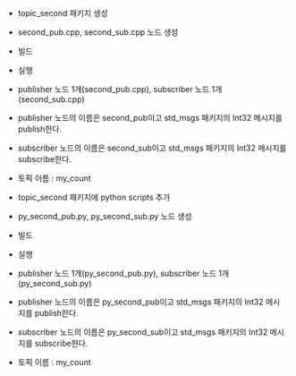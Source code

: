 - topic_second 패키지 생성
- second_pub.cpp, second_sub.cpp 노드 생성
- 빌드
- 실행

- publisher 노드 1개(second_pub.cpp), subscriber 노드 1개(second_sub.cpp)
- publisher 노드의 이름은 second_pub이고 std_msgs 패키지의 Int32 메시지를 publish한다.
- subscriber 노드의 이름은 second_sub이고 std_msgs 패키지의 Int32 메시지를 subscribe한다.
- 토픽 이름 : my_count


- topic_second 패키지에 python scripts 추가
- py_second_pub.py, py_second_sub.py 노드 생성
- 빌드
- 실행

- publisher 노드 1개(py_second_pub.py), subscriber 노드 1개(py_second_sub.py)
- publisher 노드의 이름은 py_second_pub이고 std_msgs 패키지의 Int32 메시지를 publish한다.
- subscriber 노드의 이름은 py_second_sub이고 std_msgs 패키지의 Int32 메시지를 subscribe한다.
- 토픽 이름 : my_count